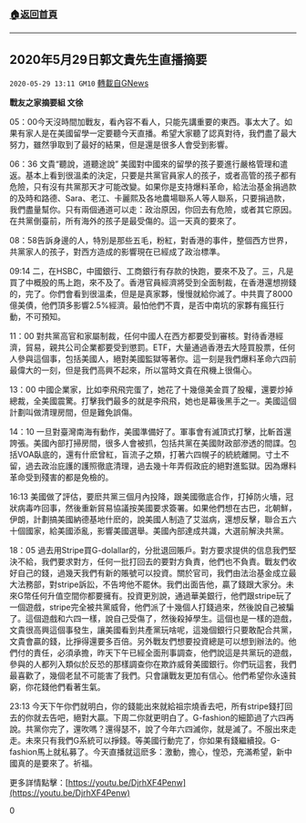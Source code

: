 ###  [:house:返回首頁](https://github.com/ourhimalayas/txt)
---

## 2020年5月29日郭文貴先生直播摘要
`2020-05-29 13:11 GM10` [轉載自GNews](https://gnews.org/zh-hant/216733/)

**戰友之家摘要組 文徐**

05：00今天沒時間加戰友，看內容不看人，只能先講重要的東西。事太大了。如果有家人是在美國留學一定要聽今天直播。希望大家聽了認真對待，我們盡了最大努力，雖然爭取到了最好的結果，但是還是很多人會受到影響。

06：36 文貴“聽說，道聽途說” 美國對中國來的留學的孩子要進行嚴格管理和遣返。基本上看到很溫柔的決定，只要是共黨官員家人的孩子，或者高管的孩子都有危險，只有沒有共黨那天才可能改變。如果你是支持爆料革命，給法治基金捐過款的及時和路德、Sara、老江、卡麗熙及各地農場聯系人等人聯系，只要捐過款，我們盡量幫你。只有兩個通道可以走：政治原因，你回去有危險，或者其它原因。在共黨倒臺前，所有海外的孩子是最受傷的。這一天真的要來了。

08：58告訴身邊的人，特別是那些五毛，粉紅，對香港的事件，整個西方世界，共黨家人的孩子，對西方造成的影響現在已經成了政治標準。

09:14 二，在HSBC，中國銀行、工商銀行有存款的快跑，要來不及了。三，凡是買了中概股的馬上跑，來不及了。香港官員經濟將受到全面制裁，在香港還想撈錢的，完了。你們會看到很溫柔，但是是真家夥，慢慢就給你滅了。中共賣了8000億美債，他們頂多影響2.5%經濟。最怕他們不賣，是否中南坑的家夥有瘋狂行動，不可預知。

11：00 對共黨高官和家屬制裁，任何中國人在西方都要受到審核。對待香港經濟，貿易，親共公司企業都要受到懲罰。ETF，大量通過香港去大陸買股票，任何人參與這個事，包括美國人，絕對美國監獄等著你。這一刻是我們爆料革命六四前最偉大的一刻，但是我們高興不起來，所以當時文貴在飛機上很傷心。

13：00 中國企業家，比如李飛飛完蛋了，她花了十幾億美金買了股權，還要炒掉總裁，全美國震驚。打擊我們最多的就是李飛飛，她也是幕後黑手之一。美國這個計劃叫做清理房間，但是難免誤傷。

14：10 一旦對臺灣南海有動作，美國準備好了。軍事會有滅頂式打擊，比斬首還誇張。美國內部打掃房間，很多人會被抓，包括共黨在美國財政部滲透的間諜。包括VOA臥底的，還有什麽曾紅，盲流子之類，打著六四幌子的統統離開。寸土不留，過去政治庇護的護照徹底清理，過去幾十年弄假政庇的絕對進監獄。因為爆料革命受到殘害的都是免檢的。

16:13 美國做了評估，要麽共黨三個月內投降，跟美國徹底合作，打掉防火墻，冠狀病毒咋回事，然後重新貿易協議按美國要求簽署。如果他們想在古巴，北朝鮮，伊朗，計劃搞美國納德基地什麽的，說美國人制造了艾滋病，還想反擊，聯合五六十個國家，給美國添亂，影響美國選舉。美國內部達成共識，大選前解決共黨。

18：05 過去用Stripe買G-dolallar的，分批退回賬戶。對方要求提供的信息我們堅決不給，我們要求對方，任何一批打回去的要對方負責，他們也不負責。戰友們收好自己的錢，過幾天我們有新的賬號可以投資。關於官司，我們由法治基金成立最大法務部，對stripe訴訟，不告垮他不罷休。我們出面告他，贏了錢跟大家分。未來G幣任何升值空間你都要擁有。投資更別說，通過華美銀行，他們跟stripe玩了一個遊戲，stripe完全被共黨威脅，他們派了十幾個人打錢過來，然後說自己被騙了。這個遊戲和六四一樣，說自己受傷了，然後殺掉學生。這個也是一樣的遊戲，文貴很高興這個事發生，讓美國看到共產黨玩啥呢，這幾個銀行只要敢配合共黨，文貴會贏的錢，比掙得還要多百倍。另外戰友們想要投資總是可以想到辦法的。他們付的責任，必須承擔，昨天下午已經全面刑事調查，他們說這是共黨玩的遊戲，參與的人都列入類似於反恐的那樣調查你在欺詐威脅美國銀行。你們玩這套，我們最喜歡了，幾個老鼠不可能害了我們。只會讓戰友更加有信心。他們希望你永遠貧窮，你花錢他們看著生氣。

23:13 今天下午你們就明白，你的錢能出來就給祖宗燒香去吧，所有stripe錢打回去的你就去告吧，絕對大贏。下周二你就更明白了。G-fashion的細節過了六四再說。共黨你完了，還吹嗎？還得瑟不，說了今年六四滅你，就是滅了。不服出來走走。未來只有我們G系統可以掙錢。等美國行動完了，你如果有錢繼續投。G-fashion馬上就私募了。今天直播就這麽多：激動，擔心，惶恐，充滿希望，新中國真的是要來了。祈福。

更多詳情點擊：[https://youtu.be/DjrhXF4Penw](https://youtu.be/DjrhXF4Penw)



0
